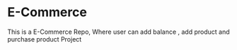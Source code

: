 # E-Commerce
This is a E-Commerce Repo, Where user can add balance , add product and purchase product Project
